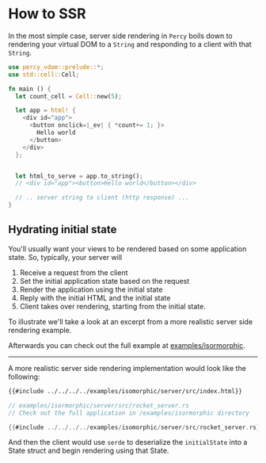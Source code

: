 # How to SSR

In the most simple case, server side rendering in `Percy` boils down to
rendering your virtual DOM to a `String` and responding to a client with
that `String`.

```rust
use percy_vdom::prelude::*;
use std::cell::Cell;

fn main () {
  let count_cell = Cell::new(5);

  let app = html! {
    <div id="app">
      <button onclick=|_ev| { *count+= 1; }>
        Hello world
      </button>
    </div>
  };


  let html_to_serve = app.to_string();
  // <div id="app"><button>Hello world</button></div>

  // .. server string to client (http response) ...
}
```

## Hydrating initial state

You'll usually want your views to be rendered based on some application state. So, typically, your server will

1. Receive a request from the client
2. Set the initial application state based on the request
3. Render the application using the initial state
4. Reply with the initial HTML and the initial state
5. Client takes over rendering, starting from the initial state.

To illustrate we'll take a look at an excerpt from a more realistic server side rendering example.

Afterwards you can check out the full example at [examples/isormorphic](https://github.com/chinedufn/percy/tree/master/examples/isomorphic).

---

A more realistic server side rendering implementation would look like the following:

```html
{{#include ../../../../examples/isomorphic/server/src/index.html}}
```

```rust
// examples/isormorphic/server/src/rocket_server.rs
// Check out the full application in /examples/isormorphic directory

{{#include ../../../../examples/isomorphic/server/src/rocket_server.rs}}
```

And then the client would use `serde` to deserialize the `initialState`
into a State struct and begin rendering using that State.
